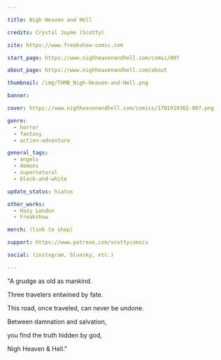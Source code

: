 ```yaml
---

title: Nigh Heaven and Hell

credits: Crystal Jayme (Scotty)

site: https://www.freakshow-comic.com

start_page: https://www.nighheavenandhell.com/comic/007

about_page: https://www.nighheavenandhell.com/about

thumbnail: /img/THMB_Nigh-Heaven-and-Hell.png

banner:

cover: https://www.nighheavenandhell.com/comics/1701919362-007.png

genre: 
  - horror
  - fantasy
  - action-adventure

general_tags: 
  - angels
  - demons
  - supernatural
  - black-and-white

update_status: hiatus

other_works:
  - Hazy London
  - Freakshow

merch: (link to shop)

support: https://www.patreon.com/scottycomics

social: (instagram, bluesky, etc.)

---
```


"A grudge as old as mankind.

Three travelers entwined by fate.

This road, once traveled, can never be undone.

Between damnation and salvation,

you find the truth hidden by god,

Nigh Heaven & Hell." 